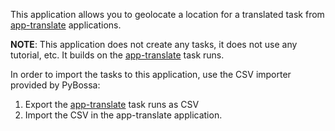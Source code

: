 This application allows you to geolocate a location for a translated task
from [app-translate](https://github.com/citizen-cyberscience-centre/app-translate) applications.

**NOTE**: This application does not create any tasks, it does not use any
tutorial, etc. It builds on the [app-translate](https://github.com/citizen-cyberscience-centre/app-translate) task runs.

In order to import the tasks to this application, use the CSV importer
provided by PyBossa:

1. Export the [app-translate](https://github.com/citizen-cyberscience-centre/app-translatehttps://github.com/citizen-cyberscience-centre/app-translate) task runs as CSV
2. Import the CSV in the app-translate application.
